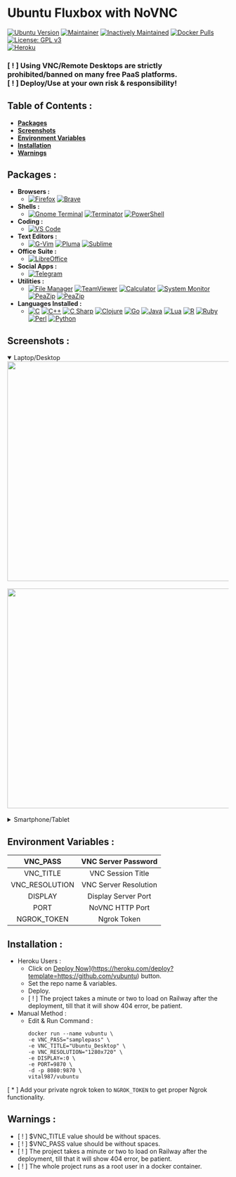 # **Ubuntu Fluxbox with NoVNC**
[![Ubuntu Version](https://img.shields.io/static/v1?label=Ubuntu&message=20.04&color=E95420&logo=ubuntu)]() [![Maintainer](https://img.shields.io/static/v1?label=Maintainer&message=apoorvvyavahare@pm.me&color=1e90ff)]() [![Inactively Maintained](https://img.shields.io/badge/Maintenance%20Level-Inactively%20Maintained-yellowgreen.svg)]() [![Docker Pulls](https://img.shields.io/docker/pulls/vital987/vubuntu.svg)](https://hub.docker.com/r/vital987/vubuntu) [![License: GPL v3](https://img.shields.io/badge/License-GPLv3-blue.svg)]()<br>[![Heroku](https://www.herokucdn.com/deploy/button.svg)](https://heroku.com/deploy?template=https://github.com/vital987/vubuntu)<br>

### **[ ! ] Using VNC/Remote Desktops are strictly prohibited/banned on many free PaaS platforms.<br>[ ! ] Deploy/Use at your own risk & responsibility!**

## **Table of Contents :**
  * [**Packages**](#packages-)
  * [**Screenshots**](#screenshots-)
  * [**Environment Variables**](#environment-variables-)
  * [**Installation**](#installation-)
  * [**Warnings**](#warnings-)
## **Packages :** 
  * **Browsers :** 
    * [![Firefox](https://img.shields.io/static/v1?label=Firefox&message=%20&color=orange&logo=firefox-browser)]() [![Brave](https://img.shields.io/static/v1?label=Brave&message=%20&color=fa552a&logo=brave)]()
  * **Shells :**
    * [![Gnome Terminal](https://img.shields.io/static/v1?label=GnomeTerminal&message=%20&color=green&logo=gnome&logoColor=green)]() [![Terminator](https://img.shields.io/static/v1?label=Terminator&message=%20&color=red&logo=powershell&logoColor=red)]() [![PowerShell](https://img.shields.io/static/v1?label=PowerShell&message=%20&color=5391FE&logo=powershell&logoColor=5391FE)]()
  * **Coding :** 
    * [![VS Code](https://img.shields.io/static/v1?label=VS%20Code&message=%20&color=1e90ff&logo=visual-studio-code&logoColor=1e90ff)]()
  * **Text Editors :** 
    * [![G-Vim](https://img.shields.io/static/v1?label=G-Vim&message=%20&color=brightgreen&logo=vim&logoColor=brightgreen)]() [![Pluma](https://img.shields.io/static/v1?label=Pluma&message=%20&color=green&logo=textpattern&logoColor=green)]() [![Sublime](https://img.shields.io/static/v1?label=Sublime%20Text&message=%20&color=orange&logo=sublime-text&logoColor=orange)]()
  * **Office Suite :** 
    * [![LibreOffice](https://img.shields.io/static/v1?label=Libre%20Office&message=%20&color=brightgreen&logo=libreoffice&logoColor=brightgreen)]()
  * **Social Apps :** 
    * [![Telegram](https://img.shields.io/static/v1?label=Telegram&message=%20&color=26A5E4&logo=telegram&logoColor=26A5E4)]()
* **Utilities :**
    * [![File Manager](https://img.shields.io/static/v1?label=File%20Manager&message=%20&color=EFF700&logo=files&logoColor=EFF700)]() [![TeamViewer](https://img.shields.io/static/v1?label=TeamViewer&message=%20&color=1e90ff&logo=teamviewer&logoColor=1e90ff)]() [![Calculator](https://img.shields.io/static/v1?label=Calculator&message=%20&color=017A79&logo=craft-cms&logoColor=017A79)]() [![System Monitor](https://img.shields.io/static/v1?label=System%20Monitor&message=%20&color=111324&logo=campaign-monitor&logoColor=111324)]() [![PeaZip](https://img.shields.io/static/v1?label=Ngrok&message=%20&color=1853DB&logo=ngrok&logoColor=1853DB)]() [![PeaZip](https://img.shields.io/static/v1?label=PeaZip&message=%20&color=6300F7&logo=git-lfs&logoColor=6300F7)]()
* **Languages Installed :** 
    * [![C](https://img.shields.io/static/v1?label=C&message=%20&logo=c)]() [![C++](https://img.shields.io/static/v1?label=C%2b%2b&message=%20&logo=c%2b%2b&logoColor=1e90ff&color=1e90ff)]() [![C Sharp](https://img.shields.io/static/v1?label=C%23&message=%20&logo=c-sharp&logoColor=green&color=green)]() [![Clojure](https://img.shields.io/static/v1?label=Clojure&message=%20&logo=clojure&logoColor=brightgreen&color=brightgreen)]() [![Go](https://img.shields.io/static/v1?label=Go&message=%20&logo=go&logoColor=1e90ff&color=1e90ff)]() [![Java](https://img.shields.io/static/v1?label=Java&message=%20&logo=java&logoColor=f89820&color=f89820)]() [![Lua](https://img.shields.io/static/v1?label=Lua&message=%20&color=blueviolet&logo=lua&logoColor=9638E7)]() [![R](https://img.shields.io/static/v1?label=R&message=%20&logo=r&logoColor=blue&color=blue)]()  [![Ruby](https://img.shields.io/static/v1?label=Ruby&message=%20&logo=ruby&logoColor=9b111e&color=9b111e)]() [![Perl](https://img.shields.io/static/v1?label=Perl&message=%20&logo=perl&logoColor=cc99ff&color=cc99ff)]() [![Python](https://img.shields.io/static/v1?label=Python&message=%20&logo=python&color=blue)]()

## **Screenshots :**
<div>
  <details open>
  <summary>Laptop/Desktop</summary>
  <img src="https://raw.githubusercontent.com/vital987/vubuntu/master/assets/desktop_ss1.png" align="center" width=900 height=500><br><br>
  <img src="https://raw.githubusercontent.com/vital987/vubuntu/master/assets/desktop_ss2.png" align="center" width=900 height=500><br><br>
 </details>
 <details>
  <summary>Smartphone/Tablet</summary>
  <img src="https://raw.githubusercontent.com/vital987/vubuntu/master/assets/phone_ss2.png" align="center" width=900 height=500><br><br>
  <img src="https://raw.githubusercontent.com/vital987/vubuntu/master/assets/phone_ss3.png" align="center" width=900 height=500><br><br>
 </details>
</div>
  
## **Environment Variables :**

| VNC_PASS | VNC Server Password |
|:-:|:-:|
| VNC_TITLE | VNC Session Title |
| VNC_RESOLUTION | VNC Server Resolution |
| DISPLAY | Display Server Port |
| PORT | NoVNC HTTP Port |
| NGROK_TOKEN | Ngrok Token |

## **Installation :**
 * Heroku Users :
   * Click on [Deploy Now](https://www.herokucdn.com/deploy/button.svg)](https://heroku.com/deploy?template=https://github.com/vubuntu) button.
   * Set the repo name & variables.
   * Deploy.
   * [ ! ] The project takes a minute or two to load on Railway after the deployment, till that it will show 404 error, be patient.
 * Manual Method :
   * Edit & Run Command :
     ```
     docker run --name vubuntu \
     -e VNC_PASS="samplepass" \
     -e VNC_TITLE="Ubuntu_Desktop" \
     -e VNC_RESOLUTION="1280x720" \
     -e DISPLAY=:0 \
     -e PORT=9870 \
     -d -p 8080:9870 \
     vital987/vubuntu
     ```
[ * ] Add your private ngrok token to ```NGROK_TOKEN``` to get proper Ngrok functionality.  
## **Warnings :**
  * [ ! ] $VNC_TITLE value should be without spaces.
  * [ ! ] $VNC_PASS value should be without spaces.
  * [ ! ] The project takes a minute or two to load on Railway after the deployment, till that it will show 404 error, be patient.
  * [ ! ] The whole project runs as a root user in a docker container.
